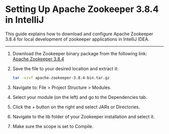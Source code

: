 # Setting Up Apache Zookeeper 3.8.4 in IntelliJ

This guide explains how to download and configure Apache Zookeeper 3.8.4 for local development of zookeeper applications in IntelliJ IDEA.

---



1. Download the Zookeeper binary package from the following link:
   [Apache Zookeeper 3.8.4](https://dlcdn.apache.org/zookeeper/zookeeper-3.8.4/apache-zookeeper-3.8.4-bin.tar.gz)

2. Save the file to your desired location and extract it:
   ```bash
   tar -xzvf apache-zookeeper-3.8.4-bin.tar.gz

3. Navigate to: File > Project Structure > Modules.
4. Select your module (on the left) and go to the Dependencies tab.
5. Click the + button on the right and select JARs or Directories.
6. Navigate to the lib folder of your Zookeeper installation and select it.
7. Make sure the scope is set to Compile.